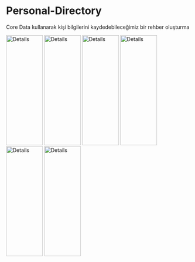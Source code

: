 # Personal-Directory
Core Data kullanarak kişi bilgilerini kaydedebileceğimiz bir rehber oluşturma


<img src="https://github.com/gamzeakyuz/Personal-Directory/assets/95036569/e8e3c5e6-7684-4f41-9cc3-f12383ccc029" alt="Details" width="100" height="300">
<img src="https://github.com/gamzeakyuz/Personal-Directory/assets/95036569/d1a1ea19-0373-4696-a137-be9dbe777c4d" alt="Details" width="100" height="300">
<img src="https://github.com/gamzeakyuz/Personal-Directory/assets/95036569/80248153-76e6-4d3d-bcd7-520cdbe51e41" alt="Details" width="100" height="300">
<img src="https://github.com/gamzeakyuz/Personal-Directory/assets/95036569/937e6cf4-6b2b-44bf-8ca0-3398feed39ef" alt="Details" width="100" height="300">
<img src="https://github.com/gamzeakyuz/Personal-Directory/assets/95036569/29833464-7ec8-4436-9b73-4ba2f26dcac2" alt="Details" width="100" height="300">
<img src="https://github.com/gamzeakyuz/Personal-Directory/assets/95036569/a3f29aa6-a36f-478b-bbe1-9eb7e255262c" alt="Details" width="100" height="300">
